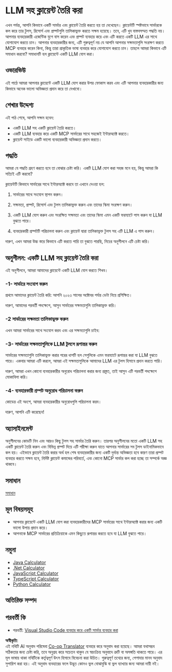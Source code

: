 <!--
CO_OP_TRANSLATOR_METADATA:
{
  "original_hash": "abbb199eb22fdffa44a0de4db6a5ea49",
  "translation_date": "2025-05-17T10:17:19+00:00",
  "source_file": "03-GettingStarted/03-llm-client/README.md",
  "language_code": "bn"
}
-->
# LLM সহ ক্লায়েন্ট তৈরি করা

এখন পর্যন্ত, আপনি কিভাবে একটি সার্ভার এবং ক্লায়েন্ট তৈরি করতে হয় তা দেখেছেন। ক্লায়েন্টটি স্পষ্টভাবে সার্ভারকে কল করে তার টুলস, রিসোর্স এবং প্রম্পটগুলি তালিকাভুক্ত করতে সক্ষম হয়েছে। তবে, এটি খুব বাস্তবসম্মত পদ্ধতি নয়। আপনার ব্যবহারকারী এজেন্টিক যুগে বাস করেন এবং প্রম্পট ব্যবহার করে এবং এটি করতে একটি LLM এর সাথে যোগাযোগ করতে চান। আপনার ব্যবহারকারীর জন্য, এটি গুরুত্বপূর্ণ নয় যে আপনি আপনার সক্ষমতাগুলি সংরক্ষণ করতে MCP ব্যবহার করেন কিনা, কিন্তু তারা প্রাকৃতিক ভাষা ব্যবহার করে যোগাযোগ করতে চান। তাহলে আমরা কিভাবে এটি সমাধান করবো? সমাধানটি হল ক্লায়েন্টে একটি LLM যোগ করা।

## ওভারভিউ

এই পাঠে আমরা আপনার ক্লায়েন্টে একটি LLM যোগ করার উপর ফোকাস করব এবং এটি আপনার ব্যবহারকারীর জন্য কিভাবে অনেক ভালো অভিজ্ঞতা প্রদান করে তা দেখাবো।

## শেখার উদ্দেশ্য

এই পাঠ শেষে, আপনি সক্ষম হবেন:

- একটি LLM সহ একটি ক্লায়েন্ট তৈরি করতে।
- একটি LLM ব্যবহার করে একটি MCP সার্ভারের সাথে সহজেই ইন্টারঅ্যাক্ট করতে।
- ক্লায়েন্ট সাইডে একটি ভালো ব্যবহারকারী অভিজ্ঞতা প্রদান করতে।

## পদ্ধতি

আমরা যে পদ্ধতি গ্রহণ করতে হবে তা বোঝার চেষ্টা করি। একটি LLM যোগ করা সহজ মনে হয়, কিন্তু আমরা কি সত্যিই এটি করবো?

ক্লায়েন্টটি কিভাবে সার্ভারের সাথে ইন্টারঅ্যাক্ট করবে তা এখানে দেওয়া হল:

1. সার্ভারের সাথে সংযোগ স্থাপন করুন।

1. সক্ষমতা, প্রম্পট, রিসোর্স এবং টুলস তালিকাভুক্ত করুন এবং তাদের স্কিমা সংরক্ষণ করুন।

1. একটি LLM যোগ করুন এবং সংরক্ষিত সক্ষমতা এবং তাদের স্কিমা এমন একটি ফরম্যাটে পাস করুন যা LLM বুঝতে পারে।

1. ব্যবহারকারী প্রম্পটটি পরিচালনা করুন এবং ক্লায়েন্ট দ্বারা তালিকাভুক্ত টুলস সহ এটি LLM এ পাস করুন।

দারুণ, এখন আমরা উচ্চ স্তরে কিভাবে এটি করতে পারি তা বুঝতে পারছি, নিচের অনুশীলনে এটি চেষ্টা করি।

## অনুশীলন: একটি LLM সহ ক্লায়েন্ট তৈরি করা

এই অনুশীলনে, আমরা আমাদের ক্লায়েন্টে একটি LLM যোগ করতে শিখব।

### -1- সার্ভারে সংযোগ করুন

প্রথমে আমাদের ক্লায়েন্ট তৈরি করি:
আপনি ২০২৩ সালের অক্টোবর পর্যন্ত ডেটা নিয়ে প্রশিক্ষিত। 

দারুণ, আমাদের পরবর্তী পদক্ষেপে, আসুন সার্ভারের সক্ষমতাগুলি তালিকাভুক্ত করি।

### -2 সার্ভারের সক্ষমতা তালিকাভুক্ত করুন

এখন আমরা সার্ভারের সাথে সংযোগ করব এবং এর সক্ষমতাগুলি চাইব:

### -3- সার্ভারের সক্ষমতাগুলিকে LLM টুলসে রূপান্তর করুন

সার্ভারের সক্ষমতাগুলি তালিকাভুক্ত করার পরের ধাপটি হল সেগুলিকে এমন ফরম্যাটে রূপান্তর করা যা LLM বুঝতে পারে। একবার আমরা এটি করলে, আমরা এই সক্ষমতাগুলিকে আমাদের LLM এর টুলস হিসাবে প্রদান করতে পারি।

দারুণ, আমরা এখন কোনো ব্যবহারকারীর অনুরোধ পরিচালনা করার জন্য প্রস্তুত, তাই আসুন এটি পরবর্তী পদক্ষেপে মোকাবিলা করি।

### -4- ব্যবহারকারী প্রম্পট অনুরোধ পরিচালনা করুন

কোডের এই অংশে, আমরা ব্যবহারকারীর অনুরোধগুলি পরিচালনা করব।

দারুণ, আপনি এটি করেছেন!

## অ্যাসাইনমেন্ট

অনুশীলনের কোডটি নিন এবং আরও কিছু টুলস সহ সার্ভার তৈরি করুন। তারপর অনুশীলনের মতো একটি LLM সহ একটি ক্লায়েন্ট তৈরি করুন এবং বিভিন্ন প্রম্পট দিয়ে এটি পরীক্ষা করুন যাতে আপনার সার্ভারের সব টুলস ডাইনামিকভাবে কল হয়। এইভাবে ক্লায়েন্ট তৈরি করার অর্থ হল শেষ ব্যবহারকারীর জন্য একটি দুর্দান্ত অভিজ্ঞতা হবে কারণ তারা প্রম্পট ব্যবহার করতে সক্ষম হবে, নির্দিষ্ট ক্লায়েন্ট কমান্ডের পরিবর্তে, এবং কোনো MCP সার্ভার কল করা হচ্ছে তা সম্পর্কে অজ্ঞ থাকবে।

## সমাধান

[সমাধান](/03-GettingStarted/03-llm-client/solution/README.md)

## মূল বিষয়সমূহ

- আপনার ক্লায়েন্টে একটি LLM যোগ করা ব্যবহারকারীদের MCP সার্ভারের সাথে ইন্টারঅ্যাক্ট করার জন্য একটি ভালো উপায় প্রদান করে।
- আপনাকে MCP সার্ভারের প্রতিক্রিয়াকে এমন কিছুতে রূপান্তর করতে হবে যা LLM বুঝতে পারে।

## নমুনা

- [Java Calculator](../samples/java/calculator/README.md)
- [.Net Calculator](../../../../03-GettingStarted/samples/csharp)
- [JavaScript Calculator](../samples/javascript/README.md)
- [TypeScript Calculator](../samples/typescript/README.md)
- [Python Calculator](../../../../03-GettingStarted/samples/python) 

## অতিরিক্ত সম্পদ

## পরবর্তী কি

- পরবর্তী: [Visual Studio Code ব্যবহার করে একটি সার্ভার ব্যবহার করা](/03-GettingStarted/04-vscode/README.md)

**অস্বীকৃতি**:  
এই নথিটি AI অনুবাদ পরিষেবা [Co-op Translator](https://github.com/Azure/co-op-translator) ব্যবহার করে অনুবাদ করা হয়েছে। আমরা যথাসম্ভব সঠিকতার জন্য চেষ্টা করি, তবে অনুগ্রহ করে সচেতন থাকুন যে স্বয়ংক্রিয় অনুবাদে ত্রুটি বা অসঙ্গতি থাকতে পারে। এর মূল ভাষায় থাকা নথিটিকে কর্তৃত্বপূর্ণ উৎস হিসাবে বিবেচনা করা উচিত। গুরুত্বপূর্ণ তথ্যের জন্য, পেশাদার মানব অনুবাদ সুপারিশ করা হয়। এই অনুবাদ ব্যবহারের ফলে উদ্ভূত কোনও ভুল বোঝাবুঝি বা ভুল ব্যাখ্যার জন্য আমরা দায়ী নই।